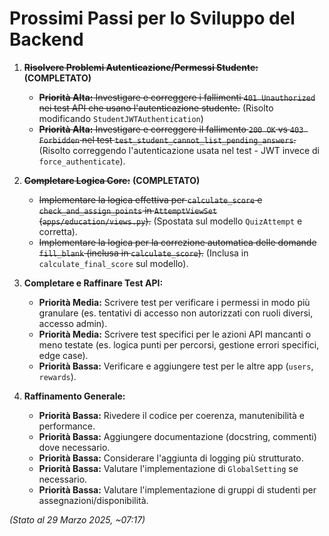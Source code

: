 # Prossimi Passi per lo Sviluppo del Backend

1.  **~~Risolvere Problemi Autenticazione/Permessi Studente:~~** **(COMPLETATO)**
    *   ~~**Priorità Alta:** Investigare e correggere i fallimenti `401 Unauthorized` nei test API che usano l'autenticazione studente.~~ (Risolto modificando `StudentJWTAuthentication`)
    *   ~~**Priorità Alta:** Investigare e correggere il fallimento `200 OK` vs `403 Forbidden` nel test `test_student_cannot_list_pending_answers`.~~ (Risolto correggendo l'autenticazione usata nel test - JWT invece di `force_authenticate`).

2.  **~~Completare Logica Core:~~** **(COMPLETATO)**
    *   ~~Implementare la logica effettiva per `calculate_score` e `check_and_assign_points` in `AttemptViewSet` (`apps/education/views.py`).~~ (Spostata sul modello `QuizAttempt` e corretta).
    *   ~~Implementare la logica per la correzione automatica delle domande `fill_blank` (inclusa in `calculate_score`).~~ (Inclusa in `calculate_final_score` sul modello).

3.  **Completare e Raffinare Test API:**
    *   **Priorità Media:** Scrivere test per verificare i permessi in modo più granulare (es. tentativi di accesso non autorizzati con ruoli diversi, accesso admin).
    *   **Priorità Media:** Scrivere test specifici per le azioni API mancanti o meno testate (es. logica punti per percorsi, gestione errori specifici, edge case).
    *   **Priorità Bassa:** Verificare e aggiungere test per le altre app (`users`, `rewards`).

4.  **Raffinamento Generale:**
    *   **Priorità Bassa:** Rivedere il codice per coerenza, manutenibilità e performance.
    *   **Priorità Bassa:** Aggiungere documentazione (docstring, commenti) dove necessario.
    *   **Priorità Bassa:** Considerare l'aggiunta di logging più strutturato.
    *   **Priorità Bassa:** Valutare l'implementazione di `GlobalSetting` se necessario.
    *   **Priorità Bassa:** Valutare l'implementazione di gruppi di studenti per assegnazioni/disponibilità.

*(Stato al 29 Marzo 2025, ~07:17)*